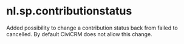 # nl.sp.contributionstatus

Added possibility to change a contribution status back from failed to cancelled.
By default CiviCRM does not allow this change.